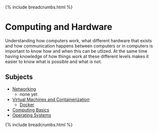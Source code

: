 {% include breadcrumbs.html %}

# Computing and Hardware

Understanding how computers work, what different hardware that exists and how communication happens between computers or in computers is important to know how and when this can be utlized. At the same time having knowledge of how things work at these different levels makes it easier to know what is possible and what is not. 

## Subjects

- [Networking](networking/index.md)
  - none yet
- [Virtual Machines and Containerization](virtual-machines-and-containerization/index.md)
  - [Docker](virtual-machines-and-containerization/docker.md)
- [Computing Basics](computing-basics.md)
- [Operating Systems](operating-systems.md)

{% include breadcrumbs.html %}
